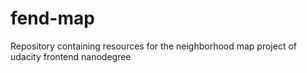 # fend-map
Repository containing resources for the neighborhood map project of udacity frontend nanodegree
